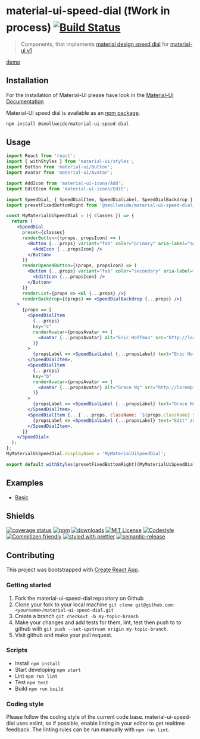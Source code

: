 
# material-ui-speed-dial (:exclamation:Work in process) [![Build Status](https://img.shields.io/travis/smollweide/material-ui-speed-dial/master.svg)](https://travis-ci.org/smollweide/material-ui-speed-dial)

> Components, that implements [material design speed dial](https://material.io/guidelines/components/buttons-floating-action-button.html#buttons-floating-action-button-transitions) for [material-ui v1](https://material-ui-next.com/)

[demo](https://smollweide.github.io/material-ui-speed-dial)

## Installation

For the installation of Material-UI please have look in the [Material-UI Documentation](https://material-ui-next.com/)

Material-UI speed dial is available as an [npm package](https://www.npmjs.com/package/@smollweide/material-ui-speed-dial).

```sh
npm install @smollweide/material-ui-speed-dial
```

## Usage

```jsx
import React from 'react';
import { withStyles } from 'material-ui/styles';
import Button from 'material-ui/Button';
import Avatar from 'material-ui/Avatar';

import AddIcon from 'material-ui-icons/Add';
import EditIcon from 'material-ui-icons/Edit';

import SpeedDial, { SpeedDialItem, SpeedDialLabel, SpeedDialBackdrop } from '@smollweide/material-ui-speed-dial';
import presetFixedBottomRight from '@smollweide/material-ui-speed-dial/dist/presets/presetFixedBottomRight';

const MyMaterialUiSpeedDial = ({ classes }) => {
  return (
    <SpeedDial
      preset={classes}
      renderButton={(props, propsIcon) => (
        <Button {...props} variant="fab" color="primary" aria-label="add">
          <AddIcon {...propsIcon} />
        </Button>
      )}
      renderOpenedButton={(props, propsIcon) => (
        <Button {...props} variant="fab" color="secondary" aria-label="edit">
          <EditIcon {...propsIcon} />
        </Button>
      )}
      renderList={props => <ul {...props} />}
      renderBackdrop={(props) => <SpeedDialBackdrop {...props} />}
    >
      {props => [
        <SpeedDialItem
          {...props}
          key="c"
          renderAvatar={propsAvatar => (
            <Avatar {...propsAvatar} alt="Eric Hoffman" src="http://lorempixel.com/80/80/people/3" />
          )}
        >
          {propsLabel => <SpeedDialLabel {...propsLabel} text="Eric Hoffman" />}
        </SpeedDialItem>,
        <SpeedDialItem
          {...props}
          key="b"
          renderAvatar={propsAvatar => (
            <Avatar {...propsAvatar} alt="Grace Ng" src="http://lorempixel.com/80/80/people/9" />
          )}
        >
          {propsLabel => <SpeedDialLabel {...propsLabel} text="Grace Ng" />}
        </SpeedDialItem>,
        <SpeedDialItem {...{ ...props, className: `${props.className} ${classes.firstItem}` }} key="a">
          {propsLabel => <SpeedDialLabel {...propsLabel} text="Edit" />}
        </SpeedDialItem>,
      ]}
    </SpeedDial>
  );
};
MyMaterialUiSpeedDial.displayName = 'MyMaterialUiSpeedDial';

export default withStyles(presetFixedBottomRight)(MyMaterialUiSpeedDial);
```

## Examples
- [Basic](https://smollweide.github.io/material-ui-speed-dial/#/example-basic)

## Shields
[![coverage status](https://coveralls.io/repos/github/smollweide/material-ui-speed-dial/badge.svg?branch=master)](https://coveralls.io/github/smollweide/material-ui-speed-dial?branch=master)
[![npm](https://img.shields.io/npm/v/@smollweide/material-ui-speed-dial.svg)](http://npm.im/@smollweide/material-ui-speed-dial)
[![downloads](https://img.shields.io/npm/dm/@smollweide/material-ui-speed-dial.svg)](https://npm-stat.com/charts.html?package=@smollweide/material-ui-speed-dial)
[![MIT License](https://img.shields.io/npm/l/@smollweide/material-ui-speed-dial.svg)](http://opensource.org/licenses/MIT)
[![Codestyle](https://img.shields.io/badge/codestyle-namics-green.svg)](https://github.com/namics/eslint-config-namics)
[![Commitizen friendly](https://img.shields.io/badge/commitizen-friendly-brightgreen.svg)](http://commitizen.github.io/cz-cli/)
[![styled with prettier](https://img.shields.io/badge/styled_with-prettier-ff69b4.svg)](https://github.com/prettier/prettier)
[![semantic-release](https://img.shields.io/badge/%20%20%F0%9F%93%A6%F0%9F%9A%80-semantic--release-e10079.svg)](https://github.com/semantic-release/semantic-release)

## Contributing

This project was bootstrapped with [Create React App](https://github.com/facebookincubator/create-react-app).

### Getting started

1. Fork the material-ui-speed-dial repository on Github
2. Clone your fork to your local machine `git clone git@github.com:<yourname>/material-ui-speed-dial.git`
3. Create a branch `git checkout -b my-topic-branch`
4. Make your changes and add tests for them, lint, test then push to to github with `git push --set-upstream origin my-topic-branch`.
5. Visit github and make your pull request.

### Scripts
- Install `npm install`
- Start developing `npm start`
- Lint `npm run lint`
- Test `npm test`
- Build `npm run build`

### Coding style
Please follow the coding style of the current code base.
material-ui-speed-dial uses eslint, so if possible, enable linting in your editor to get realtime feedback.
The linting rules can be run manually with `npm run lint`.
